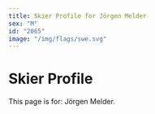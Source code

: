 ```yaml
---
title: Skier Profile for Jörgen Melder
sex: "M"
id: "2065"
image: "/img/flags/swe.svg" 
---
```


# Skier Profile

This page is for: Jörgen Melder.
    